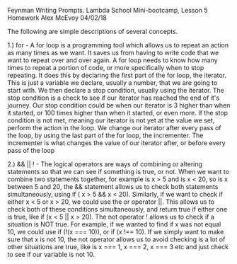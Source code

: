 Feynman Writing Prompts.
Lambda School Mini-bootcamp, Lesson 5 Homework
Alex McEvoy
04/02/18


The following are simple descriptions of several concepts.

1.) for - A for loop is a programming tool which allows us to repeat an action as many times as we want. It saves us from having to write code that we want to repeat over and over again. A for loop needs to know how many times to repeat a portion of code, or more specifically when to stop repeating. It does this by declaring the first part of the for loop, the iterator. This is just a variable we declare, usually a number, that we are going to start with. We then declare a stop condition, usually using the iterator. The stop condition is a check to see if our iterator has reached the end of it's journey. Our stop condition could be when our iterator is 3 higher than when it started, or 100 times higher than when it started, or even more. If the stop condition is not met, meaning our iterator is not yet at the value we set, perform the action in the loop. We change our iterator after every pass of the loop, by using the last part of the for loop, the incrementer. The incrementer is what changes the value of our iterator after, or before every pass of the loop

2.) && || ! - The logical operators are ways of combining or altering statements so that we can see if something is true, or not. When we want to combine two statements together, for example is x > 5 and is x < 20, so is x between 5 and 20, the && statement allows us to check both statements simultaneously, using if ( x > 5 && x < 20). Similarly, if we want to check if either x < 5 or x > 20, we could use the or operator ||. This allows us to check both of these conditions simultaneously, and return true if either one is true, like if (x < 5 || x > 20). The not operator ! allows us to check if a situation is NOT true. For example, if we wanted to find if x was not equal 10, we could use if (!(x === 10)), or if (x !== 10). If we simply want to make sure that x is not 10, the not operator allows us to avoid checking is a lot of other situations are true, like is x === 1, x === 2, x === 3 etc and just check to see if our variable is not 10.
